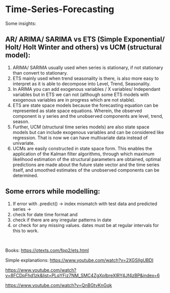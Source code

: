 # Time-Series-Forecasting

Some insights:

## AR/ ARIMA/ SARIMA  vs ETS (Simple Exponential/ Holt/ Holt Winter and others) vs UCM (structural model): <br/>
1. ARIMA/ SARIMA usually used when series is stationary, if not stationary than convert to stationary.
2. ETS mainly used when trend seasonality is there, is also more easy to interpret as it is able to decompose into Level, Trend, Seasonality.
3. In ARIMA you can add exogenous variables / X variables/ Independant variables but in ETS we can not (although some ETS models with exogenous variables are in progress which are not stable).
4. ETS are state space models because the forecasting equation can be represented as state space equations. Wherein, the observed component is y series and the unobserved components are level, trend, season.
5. Further, UCM (structural time series models) are also state space models but can include exogenous variables and can be considered like regression. That is now we can have multivariate data instead of univariate.
6. UCMs are easily constructed in state space form. This enables the application of the Kalman filter algorithms, through which maximum likelihood estimation of the structural parameters are obtained, optimal predictions are made about the future state vector and the time series itself, and smoothed estimates of the unobserved components can be determined.

## Some errors while modelling:<br/>
1. If error with .predict() -> index mismatch with test data and predicted series ->
2. check for date time format and
3. check if there are any irregular patterns in date
4. or check for any missing values. dates must be at regular intervals for this to work.<br/>
<br/>


Books:
https://otexts.com/fpp2/ets.html


Simple explanations:
https://www.youtube.com/watch?v=2XGSIlgUBDI 

https://www.youtube.com/watch?v=8FCDpFhd1zk&list=PLqYFiz7NM_SMC4ZgXplbreXlRY4Jf4zBP&index=6

https://www.youtube.com/watch?v=QnBGtvKnGqk
